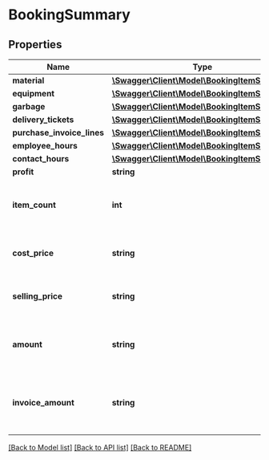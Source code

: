 # BookingSummary

## Properties
Name | Type | Description | Notes
------------ | ------------- | ------------- | -------------
**material** | [**\Swagger\Client\Model\BookingItemSummary**](BookingItemSummary.md) |  | [optional] 
**equipment** | [**\Swagger\Client\Model\BookingItemSummary**](BookingItemSummary.md) |  | [optional] 
**garbage** | [**\Swagger\Client\Model\BookingItemSummary**](BookingItemSummary.md) |  | [optional] 
**delivery_tickets** | [**\Swagger\Client\Model\BookingItemSummary**](BookingItemSummary.md) |  | [optional] 
**purchase_invoice_lines** | [**\Swagger\Client\Model\BookingItemSummary**](BookingItemSummary.md) |  | [optional] 
**employee_hours** | [**\Swagger\Client\Model\BookingItemSummary**](BookingItemSummary.md) |  | [optional] 
**contact_hours** | [**\Swagger\Client\Model\BookingItemSummary**](BookingItemSummary.md) |  | [optional] 
**profit** | **string** | The profit. | [optional] 
**item_count** | **int** | Total amount of booking items in this category. | [optional] 
**cost_price** | **string** | Total cost price of all items in this category. | [optional] 
**selling_price** | **string** | Total selling price of all items in this category. | [optional] 
**amount** | **string** | Total amount of all items in this category. | [optional] 
**invoice_amount** | **string** | Total invoice amount of all items in this category. | [optional] 

[[Back to Model list]](../README.md#documentation-for-models) [[Back to API list]](../README.md#documentation-for-api-endpoints) [[Back to README]](../README.md)



